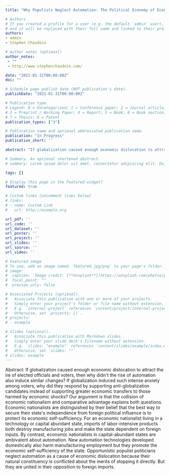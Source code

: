 ```yaml
---
title: "Why Populists Neglect Automation: The Political Economy of Economic Dislocation"

# Authors
# If you created a profile for a user (e.g. the default `admin` user), write the username (folder name) here 
# and it will be replaced with their full name and linked to their profile.
authors:
- admin
- Stephen Chaudoin

# Author notes (optional)
author_notes:
 - ""
 - http://www.stephenchaudoin.com/

date: "2021-01-31T00:00:00Z"
doi: ""

# Schedule page publish date (NOT publication's date).
publishDate: "2021-01-31T00:00:00Z"

# Publication type.
# Legend: 0 = Uncategorized; 1 = Conference paper; 2 = Journal article;
# 3 = Preprint / Working Paper; 4 = Report; 5 = Book; 6 = Book section;
# 7 = Thesis; 8 = Patent
publication_types: ["3"]

# Publication name and optional abbreviated publication name.
publication: "In Progress"
publication_short: ''

abstract: "If globalization caused enough economic dislocation to attract the ire of elected officials and voters, then why didn't the rise of automation also induce similar changes? If globalization induced such intense anxiety among voters, why did they respond by supporting anti-globalization candidates instead of supporting greater economic transfers to those harmed by economic shocks? Our argument is that the collision of economic nationalism and comparative advantage explains both questions. Economic nationalists are distinguished by their belief that the best way to secure their state's independence from foreign political influence is to protect its economic self-sufficiency. For an economic nationalist living in a technology or capital abundant state, imports of labor-intensive products both destroy manufacturing jobs and make the state dependent on foreign inputs. By contrast, economic nationalists in capital-abundant states are ambivalent about automation. New automation technologies developed domestically also harm manufacturing employment but they promote the economic self-sufficiency of the state. Opportunistic populist politicians neglect automation as a cause of economic dislocation because their natural constituency is conflicted about the merits of stopping it directly. But they are united in their opposition to foreign imports."

# Summary. An optional shortened abstract.
# summary: Lorem ipsum dolor sit amet, consectetur adipiscing elit. Duis posuere tellus ac convallis placerat. Proin tincidunt magna sed ex sollicitudin condimentum.

tags: []

# Display this page in the Featured widget?
featured: true

# Custom links (uncomment lines below)
# links:
# - name: Custom Link
#   url: http://example.org

url_pdf: ''
url_code: ''
url_dataset: ''
url_poster: ''
url_project: ''
url_slides: ''
url_source: ''
url_video: ''

# Featured image
# To use, add an image named `featured.jpg/png` to your page's folder. 
# image:
#  caption: 'Image credit: [**Unsplash**](https://unsplash.com/photos/pLCdAaMFLTE)'
#  focal_point: ""
#  preview_only: false

# Associated Projects (optional).
#   Associate this publication with one or more of your projects.
#   Simply enter your project's folder or file name without extension.
#   E.g. `internal-project` references `content/project/internal-project/index.md`.
#   Otherwise, set `projects: []`.
# projects:
# - example

# Slides (optional).
#   Associate this publication with Markdown slides.
#   Simply enter your slide deck's filename without extension.
#   E.g. `slides: "example"` references `content/slides/example/index.md`.
#   Otherwise, set `slides: ""`.
# slides: example
---
```


Abstract: If globalization caused enough economic dislocation to attract the ire of elected officials and voters, then why didn't the rise of automation also induce similar changes? If globalization induced such intense anxiety among voters, why did they respond by supporting anti-globalization candidates instead of supporting greater economic transfers to those harmed by economic shocks? Our argument is that the collision of economic nationalism and comparative advantage explains both questions. Economic nationalists are distinguished by their belief that the best way to secure their state's independence from foreign political influence is to protect its economic self-sufficiency. For an economic nationalist living in a technology or capital abundant state, imports of labor-intensive products both destroy manufacturing jobs and make the state dependent on foreign inputs. By contrast, economic nationalists in capital-abundant states are ambivalent about automation. New automation technologies developed domestically also harm manufacturing employment but they promote the economic self-sufficiency of the state. Opportunistic populist politicians neglect automation as a cause of economic dislocation because their natural constituency is conflicted about the merits of stopping it directly. But they are united in their opposition to foreign imports.
